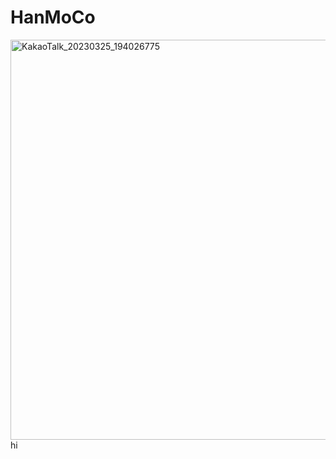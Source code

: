 # HanMoCo
<img width="640" alt="KakaoTalk_20230325_194026775" src="https://user-images.githubusercontent.com/65886338/227891527-02925942-b219-4259-a6f1-9898a22198fd.png">
hi
